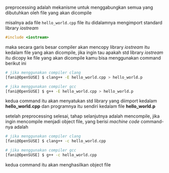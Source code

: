 preprocessing adalah mekanisme untuk menggabungkan semua yang dibutuhkan oleh file yang akan dicompile

misalnya ada file `hello_world.cpp` file itu didalamnya mengimport standard library _iostream_

```cpp
#include <iostream>
```

maka secara garis besar compiler akan mencopy library _iostream_ itu kedalam file yang akan dicompile,
jika ingin tau apakah std library _iostream_ itu dicopy ke file yang akan dicompile kamu bisa menggunakan command berikut ini

```bash
# jika menggunakan compiler clang
[fani@OpenSUSE] $ clang++ -E hello_world.cpp > hello_world.p

# jika menggunakan compiler gcc
[fani@OpenSUSE] $ g++ -E hello_world.cpp > hello_world.p
```

kedua command itu akan menyatukan std library yang diimport kedalam **hello_world.cpp** dan programnya itu sendiri kedalam file **hello_world.p**

setelah preprocessing selesai, tahap selanjutnya adalah mencompile, jika ingin mencompile menjadi object file, yang berisi _machine code_ command-nya adalah

```bash
# jika menggunakan compiler clang
[fani@OpenSUSE] $ clang++ -c hello_world.cpp

# jika menggunakan compiler gcc
[fani@OpenSUSE] $ g++ -c hello_world.cpp
```

kedua command itu akan menghasilkan object file
